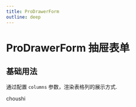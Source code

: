 ```yaml
---
title: ProDrawerForm
outline: deep
---
```


# ProDrawerForm 抽屉表单

## 基础用法

通过配置 `columns` 参数，渲染表格列的展示方式.

<demo vue="../examples/pro-search-bar/basic.vue"/>
choushi